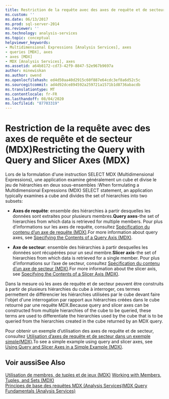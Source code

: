 ```yaml
---
title: Restriction de la requête avec des axes de requête et de secteur (MDX) | Microsoft Docs
ms.custom: ''
ms.date: 06/13/2017
ms.prod: sql-server-2014
ms.reviewer: ''
ms.technology: analysis-services
ms.topic: conceptual
helpviewer_keywords:
- Multidimensional Expressions [Analysis Services], axes
- queries [MDX], axes
- axes [MDX]
- MDX [Analysis Services], axes
ms.assetid: a64b8172-cd73-42f9-8847-52e967b9697a
author: minewiskan
ms.author: owend
ms.openlocfilehash: ed4d50aa40d2915c60f887e64cdc3ef8a6d52c5c
ms.sourcegitcommit: ad4d92dce894592a259721a1571b1d8736abacdb
ms.translationtype: MT
ms.contentlocale: fr-FR
ms.lasthandoff: 08/04/2020
ms.locfileid: "87703319"
---
```

# <a name="restricting-the-query-with-query-and-slicer-axes-mdx"></a><span data-ttu-id="c75a5-102">Restriction de la requête avec des axes de requête et de secteur (MDX)</span><span class="sxs-lookup"><span data-stu-id="c75a5-102">Restricting the Query with Query and Slicer Axes (MDX)</span></span>
  <span data-ttu-id="c75a5-103">Lors de la formulation d'une instruction SELECT MDX (Multidimensional Expressions), une application examine généralement un cube et divise le jeu de hiérarchies en deux sous-ensembles :</span><span class="sxs-lookup"><span data-stu-id="c75a5-103">When formulating a Multidimensional Expressions (MDX) SELECT statement, an application typically examines a cube and divides the set of hierarchies into two subsets:</span></span>  
  
-   <span data-ttu-id="c75a5-104">**Axes de requête**: ensemble des hiérarchies à partir desquelles les données sont extraites pour plusieurs membres.</span><span class="sxs-lookup"><span data-stu-id="c75a5-104">**Query axes**-the set of hierarchies from which data is retrieved for multiple members.</span></span> <span data-ttu-id="c75a5-105">Pour plus d’informations sur les axes de requête, consultez [Spécification du contenu d’un axe de requête &#40;MDX&#41;](mdx-query-and-slicer-axes-specify-the-contents-of-a-query-axis.md).</span><span class="sxs-lookup"><span data-stu-id="c75a5-105">For more information about query axes, see [Specifying the Contents of a Query Axis &#40;MDX&#41;](mdx-query-and-slicer-axes-specify-the-contents-of-a-query-axis.md).</span></span>  
  
-   <span data-ttu-id="c75a5-106">**Axe de secteur**: ensemble des hiérarchies à partir desquelles les données sont récupérées pour un seul membre.</span><span class="sxs-lookup"><span data-stu-id="c75a5-106">**Slicer axis**-the set of hierarchies from which data is retrieved for a single member.</span></span> <span data-ttu-id="c75a5-107">Pour plus d’informations sur l’axe de secteur, consultez [Spécification du contenu d’un axe de secteur &#40;MDX&#41;](mdx-query-and-slicer-axes-specify-the-contents-of-a-slicer-axis.md).</span><span class="sxs-lookup"><span data-stu-id="c75a5-107">For more information about the slicer axis, see [Specifying the Contents of a Slicer Axis &#40;MDX&#41;](mdx-query-and-slicer-axes-specify-the-contents-of-a-slicer-axis.md).</span></span>  
  
 <span data-ttu-id="c75a5-108">Dans la mesure où les axes de requête et de secteur peuvent être construits à partir de plusieurs hiérarchies du cube à interroger, ces termes permettent de différencier les hiérarchies utilisées par le cube devant faire l'objet d'une interrogation par rapport aux hiérarchies créées dans le cube retourné par une requête MDX.</span><span class="sxs-lookup"><span data-stu-id="c75a5-108">Because query and slicer axes can be constructed from multiple hierarchies of the cube to be queried, these terms are used to differentiate the hierarchies used by the cube that is to be queried from the hierarchies created in the cube returned by an MDX query.</span></span>  
  
 <span data-ttu-id="c75a5-109">Pour obtenir un exemple d’utilisation des axes de requête et de secteur, consultez [Utilisation d’axes de requête et de secteur dans un exemple simple&#40;MDX&#41;](mdx-query-and-slicer-axes-using-axes-in-a-simple-example.md).</span><span class="sxs-lookup"><span data-stu-id="c75a5-109">To see a simple example using query and slicer axes, see [Using Query and Slicer Axes in a Simple Example &#40;MDX&#41;](mdx-query-and-slicer-axes-using-axes-in-a-simple-example.md).</span></span>  
  
## <a name="see-also"></a><span data-ttu-id="c75a5-110">Voir aussi</span><span class="sxs-lookup"><span data-stu-id="c75a5-110">See Also</span></span>  
 <span data-ttu-id="c75a5-111">[Utilisation de membres, de tuples et de jeux &#40;MDX&#41;](working-with-members-tuples-and-sets-mdx.md) </span><span class="sxs-lookup"><span data-stu-id="c75a5-111">[Working with Members, Tuples, and Sets &#40;MDX&#41;](working-with-members-tuples-and-sets-mdx.md) </span></span>  
 [<span data-ttu-id="c75a5-112">Principes de base des requêtes MDX &#40;Analysis Services&#41;</span><span class="sxs-lookup"><span data-stu-id="c75a5-112">MDX Query Fundamentals &#40;Analysis Services&#41;</span></span>](mdx-query-fundamentals-analysis-services.md)  
  
  
